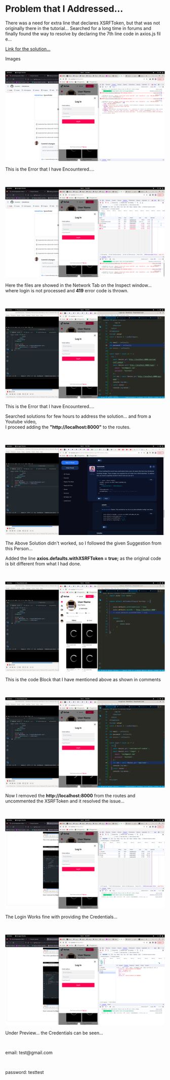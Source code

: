 # Problem that I Addressed...


<p>There was a need for extra line that declares XSRFToken, but that was not originally there in the tutorial... Searched for a long time in forums and finally found the way to resolve by declaring the 7th line code in axios.js fil
e...</p>

<a href="https://laracasts.com/discuss/channels/laravel/laravel-ajax-419-unknown-status">Link for the solution...</a>

Images
<br/>
<br/>

<div>
  <img src="https://github.com/shavakkar/ticktokClone/blob/main/IgnoreFolder/error1.png" />
  <p>This is the Error that I have Encountered....</p>
</div>
<br/>
<br/>

<div>
  <img src="https://github.com/shavakkar/ticktokClone/blob/main/IgnoreFolder/error2.png" />
  <p>Here the files are showed in the Network Tab on the Inspect window... <br/>where login is not processed and <b>419</b> error code is thrown.</p>
</div>
<br/>
<br/>

<div>
  <img src="https://github.com/shavakkar/ticktokClone/blob/main/IgnoreFolder/sol1.png" />
  <p>This is the Error that I have Encountered....</p>
</div>
<p>Searched solutions for few hours to address the solution... and from a Youtube video, <br/> I proceed adding the <b>"http://localhost:8000"</b> to the routes.</p>
<br/>
<br/>


<div>
  <img src="https://github.com/shavakkar/ticktokClone/blob/main/IgnoreFolder/sol2.png" />
  <p>The Above Solution didn't worked, so I followed the given Suggestion from this Person...<br/></p>
  <p>Added the line <b>axios.defaults.withXSRFToken = true;</b> as the original code is bit different from what I had done.</p>
</div>
<br/>
<br/>


<div>
  <img src="https://github.com/shavakkar/ticktokClone/blob/main/IgnoreFolder/sol3.png" />
  <p>This is the code Block that I have mentioned above as shown in comments</p>
</div>
<br/>
<br/>


<div>
  <img src="https://github.com/shavakkar/ticktokClone/blob/main/IgnoreFolder/sol4.png" />
  <p>Now I removed the <b>http://localhost:8000</b> from the routes and uncommented the XSRFToken and it resolved the issue...</p>
</div>
<br/>
<br/>


<div>
  <img src="https://github.com/shavakkar/ticktokClone/blob/main/IgnoreFolder/sol5.png" />
  <p>The Login Works fine with providing the Credentials...</p>
</div>
<br/>
<br/>


<div>
  <img src="https://github.com/shavakkar/ticktokClone/blob/main/IgnoreFolder/sol6.png" />
  <p>Under Preview... the Credentials can be seen...</p><br/>
  <p>email: test@gmail.com</p><br/>
  <p>password: testtest</p><br/>
</div>
<br/>
<br/>
